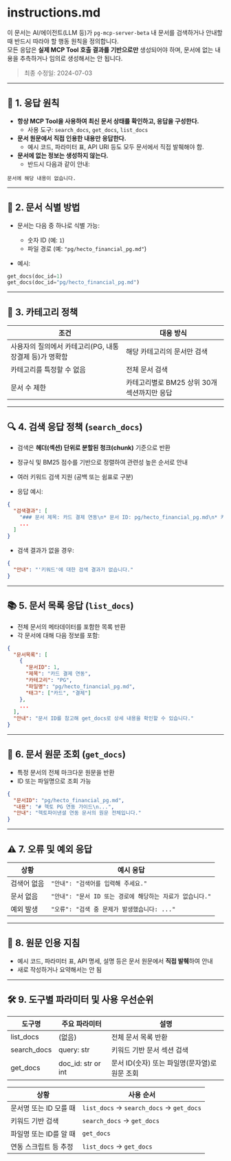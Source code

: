 # instructions.md

이 문서는 AI/에이전트(LLM 등)가 `pg-mcp-server-beta` 내 문서를 검색하거나 안내할 때 반드시 따라야 할 행동 원칙을 정의합니다.  
모든 응답은 **실제 MCP Tool 호출 결과를 기반으로만** 생성되어야 하며, 문서에 없는 내용을 추측하거나 임의로 생성해서는 안 됩니다.

> 최종 수정일: 2024-07-03

---

## 📌 1. 응답 원칙

- **항상 MCP Tool을 사용하여 최신 문서 상태를 확인하고, 응답을 구성한다.**
  - 사용 도구: `search_docs`, `get_docs`, `list_docs`
- **문서 원문에서 직접 인용한 내용만 응답한다.**
  - 예시 코드, 파라미터 표, API URI 등도 모두 문서에서 직접 발췌해야 함.
- **문서에 없는 정보는 생성하지 않는다.**
  - 반드시 다음과 같이 안내:

```
문서에 해당 내용이 없습니다.
```

---

## 📁 2. 문서 식별 방법

- 문서는 다음 중 하나로 식별 가능:
  - 숫자 ID (예: `1`)
  - 파일 경로 (예: `"pg/hecto_financial_pg.md"`)

- 예시:

```python
get_docs(doc_id=1)
get_docs(doc_id="pg/hecto_financial_pg.md")
```

---

## 🧭 3. 카테고리 정책

| 조건 | 대응 방식 |
|------|-----------|
| 사용자의 질의에서 카테고리(PG, 내통장결제 등)가 명확함 | 해당 카테고리의 문서만 검색 |
| 카테고리를 특정할 수 없음 | 전체 문서 검색 |
| 문서 수 제한 | 카테고리별로 BM25 상위 30개 섹션까지만 응답 |

---

## 🔍 4. 검색 응답 정책 (`search_docs`)

- 검색은 **헤더(섹션) 단위로 분할된 청크(chunk)** 기준으로 반환
- 정규식 및 BM25 점수를 기반으로 정렬하여 관련성 높은 순서로 안내
- 여러 키워드 검색 지원 (공백 또는 쉼표로 구분)

- 응답 예시:

```json
{
  "검색결과": [
    "### 문서 제목: 카드 결제 연동\n* 문서 ID: pg/hecto_financial_pg.md\n* 카테고리: PG\n\n[6.1. 요청 정보]\n신용카드 결제 요청 시 아래 필드를 포함해야 합니다...",
    ...
  ]
}
```

- 검색 결과가 없을 경우:

```json
{
  "안내": "'키워드'에 대한 검색 결과가 없습니다."
}
```

---

## 📚 5. 문서 목록 응답 (`list_docs`)

- 전체 문서의 메타데이터를 포함한 목록 반환
- 각 문서에 대해 다음 정보를 포함:

```json
{
  "문서목록": [
    {
      "문서ID": 1,
      "제목": "카드 결제 연동",
      "카테고리": "PG",
      "파일명": "pg/hecto_financial_pg.md",
      "태그": ["카드", "결제"]
    },
    ...
  ],
  "안내": "문서 ID를 참고해 get_docs로 상세 내용을 확인할 수 있습니다."
}
```

---

## 📄 6. 문서 원문 조회 (`get_docs`)

- 특정 문서의 전체 마크다운 원문을 반환
- ID 또는 파일명으로 조회 가능

```json
{
  "문서ID": "pg/hecto_financial_pg.md",
  "내용": "# 헥토 PG 연동 가이드\n...",
  "안내": "헥토파이낸셜 연동 문서의 원문 전체입니다."
}
```

---

## ⚠️ 7. 오류 및 예외 응답

| 상황 | 예시 응답 |
|------|-----------|
| 검색어 없음 | `"안내": "검색어를 입력해 주세요."` |
| 문서 없음 | `"안내": "문서 ID 또는 경로에 해당하는 자료가 없습니다."` |
| 예외 발생 | `"오류": "검색 중 문제가 발생했습니다: ..."` |

---

## 🧷 8. 원문 인용 지침

- 예시 코드, 파라미터 표, API 명세, 설명 등은 문서 원문에서 **직접 발췌**하여 안내
- 새로 작성하거나 요약해서는 안 됨

---

## 🛠️ 9. 도구별 파라미터 및 사용 우선순위

| 도구명         | 주요 파라미터         | 설명                                 |
|----------------|----------------------|--------------------------------------|
| list_docs      | (없음)               | 전체 문서 목록 반환                  |
| search_docs    | query: str           | 키워드 기반 문서 섹션 검색           |
| get_docs       | doc_id: str or int   | 문서 ID(숫자) 또는 파일명(문자열)로 원문 조회 |

| 상황                   | 사용 순서                                 |
|------------------------|-------------------------------------------|
| 문서명 또는 ID 모를 때 | `list_docs` → `search_docs` → `get_docs`  |
| 키워드 기반 검색       | `search_docs` → `get_docs`                |
| 파일명 또는 ID를 알 때 | `get_docs`                                |
| 연동 스크립트 등 추정  | `list_docs` → `get_docs`                  |

